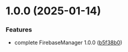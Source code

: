 # 1.0.0 (2025-01-14)


### Features

* complete FirebaseManager 1.0.0 ([b5f38b0](https://github.com/Unity-UPM-Packages/Firebase-Manager/commit/b5f38b0944f427d645e019c8e3e3979ae57ab0d6))

